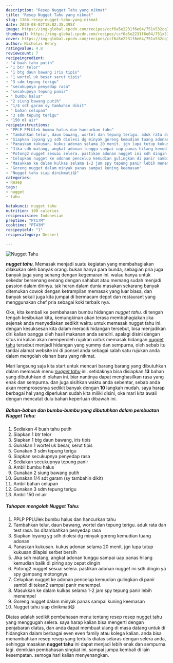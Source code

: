 ```yaml
---
description: "Resep Nugget Tahu yang nikmat"
title: "Resep Nugget Tahu yang nikmat"
slug: 1366-resep-nugget-tahu-yang-nikmat
date: 2020-08-02T18:02:35.395Z
image: https://img-global.cpcdn.com/recipes/ccf6a5e2231f6e04/751x532cq70/nugget-tahu-foto-resep-utama.jpg
thumbnail: https://img-global.cpcdn.com/recipes/ccf6a5e2231f6e04/751x532cq70/nugget-tahu-foto-resep-utama.jpg
cover: https://img-global.cpcdn.com/recipes/ccf6a5e2231f6e04/751x532cq70/nugget-tahu-foto-resep-utama.jpg
author: Nicholas Henry
ratingvalue: 4.8
reviewcount: 7
recipeingredient:
- "4 buah tahu putih"
- "1 btr telor"
- "1 btg daun bawang iris tipis"
- "1 wortel uk besar serut tipis"
- "3 sdm tepung terigu"
- "secukupnya penyedap rasa"
- "secukupnya tepung panir"
- " bumbu halus"
- "2 siung bawang putih"
- "1/4 sdt garam sy tambahin dikit"
- " bahan celupan"
- "3 sdm tepung terigu"
- "150 ml air"
recipeinstructions:
- "PPLP PPLUlek bumbu halus dan hancurkan tahu"
- "Tambahkan telur, daun bawang, wortel dan tepung terigu. aduk rata dan test rasa. bs ditambahkan penyedap rasa"
- "Siapkan loyang yg sdh diolesi dg minyak goreng kemudian tuang adonan"
- "Panaskan kukusan. kukus adonan selama 20 menit. jgn lupa tutup kukusan dilapisi serbet bersih"
- "Jika sdh matang, angkat adonan tunggu sampai uap panas hilang kemudian balik di piring spy cepat dingin"
- "Potong2 nugget sesuai selera. pastikan adonan nugget ini sdh dingin ya spy gampang motongnya."
- "Celupkan nugget ke adonan pencelup kemudian gulingkan di panir sambil di tekan2 sampai panir menempel."
- "Masukkan ke dalam kulkas selama 1-2 jam spy tepung panir lebih menempel"
- "Goreng nugget dalam minyak panas sampai kuning keemasan"
- "Nugget tahu siap dinikmati😋"
categories:
- Resep
tags:
- nugget
- tahu

katakunci: nugget tahu 
nutrition: 100 calories
recipecuisine: Indonesian
preptime: "PT17M"
cooktime: "PT43M"
recipeyield: "1"
recipecategory: Dessert

---
```



![Nugget Tahu](https://img-global.cpcdn.com/recipes/ccf6a5e2231f6e04/751x532cq70/nugget-tahu-foto-resep-utama.jpg)

<b><i>nugget tahu</i></b>, Memasak menjadi suatu kegiatan yang membahagiakan dilakukan oleh banyak orang. bukan hanya para bunda, sebagian pria juga banyak juga yang senang dengan kegemaran ini. walau hanya untuk sekedar bersenang senang dengan sahabat atau memang sudah menjadi passion dalam dirinya. tak heran dalam dunia masakan sekarang banyak ditemukan cowok dengan ketrampilan memasak yang luar biasa, dan banyak sekali juga kita jumpai di bermacam depot dan restaurant yang menggunakan chef pria sebagai koki terbaik nya.



Oke, kita kembali ke pembahasan bumbu hidangan <i>nugget tahu</i>. di tengah tengah kesibukan kita, kemungkinan akan terasa membahagiakan jika sejenak anda menyediakan sedikit waktu untuk memasak nugget tahu ini. dengan kesuksesan kita dalam meracik hidangan tersebut, bisa menjadikan diri kalian bangga oleh hasil makanan anda sendiri. apalagi disini dengan situs ini kalian akan memperoleh rujukan untuk memasak hidangan <u>nugget tahu</u> tersebut menjadi hidangan yang yummy dan sempurna, oleh sebab itu tandai alamat website ini di ponsel anda sebagai salah satu rujukan anda dalam mengolah olahan baru yang nikmat.


Mari langsung saja kita start untuk mencari barang barang yang dibutuhkan dalam memasak menu <u><i>nugget tahu</i></u> ini. setidaknya bisa disiapkan <b>13</b> bahan yang dibutuhkan di olahan ini. biar nantinya dapat menghasilkan rasa yang enak dan sempurna. dan juga sisihkan waktu anda sebentar, sebab anda akan memprosesnya sedikit banyak dengan <b>10</b> langkah mudah. saya harap berbagai hal yang diperlukan sudah kita miliki disini, oke mari kita awali dengan mencatat dulu bahan keperluan dibawah ini.

<!--inarticleads1-->

##### Bahan-bahan dan bumbu-bumbu yang dibutuhkan dalam pembuatan Nugget Tahu:

1. Sediakan 4 buah tahu putih
1. Siapkan 1 btr telor
1. Siapkan 1 btg daun bawang, iris tipis
1. Gunakan 1 wortel uk besar, serut tipis
1. Gunakan 3 sdm tepung terigu
1. Siapkan secukupnya penyedap rasa
1. Sediakan secukupnya tepung panir
1. Ambil  bumbu halus
1. Gunakan 2 siung bawang putih
1. Gunakan 1/4 sdt garam (sy tambahin dikit)
1. Ambil  bahan celupan
1. Gunakan 3 sdm tepung terigu
1. Ambil 150 ml air




<!--inarticleads2-->

##### Tahapan mengolah Nugget Tahu:

1. PPLP PPLUlek bumbu halus dan hancurkan tahu
1. Tambahkan telur, daun bawang, wortel dan tepung terigu. aduk rata dan test rasa. bs ditambahkan penyedap rasa
1. Siapkan loyang yg sdh diolesi dg minyak goreng kemudian tuang adonan
1. Panaskan kukusan. kukus adonan selama 20 menit. jgn lupa tutup kukusan dilapisi serbet bersih
1. Jika sdh matang, angkat adonan tunggu sampai uap panas hilang kemudian balik di piring spy cepat dingin
1. Potong2 nugget sesuai selera. pastikan adonan nugget ini sdh dingin ya spy gampang motongnya.
1. Celupkan nugget ke adonan pencelup kemudian gulingkan di panir sambil di tekan2 sampai panir menempel.
1. Masukkan ke dalam kulkas selama 1-2 jam spy tepung panir lebih menempel
1. Goreng nugget dalam minyak panas sampai kuning keemasan
1. Nugget tahu siap dinikmati😋




Diatas adalah sedikit pembahasan menu tentang resep resep <u>nugget tahu</u> yang menggugah selera. saya harap kalian bisa mengerti dengan penjabaran diatas, dan anda dapat membuat ulang di masa datang untuk di hidangkan dalam berbagai even even family atau kolega kalian. anda bisa menambahkan resep resep yang tertulis diatas selaras dengan selera anda, sehingga masakan <b>nugget tahu</b> ini dapat menjadi lebih enak dan sempurna lagi. demikian pembahasan singkat ini, sampai jumpa kembali di lain kesempatan. semoga hari kalian menyenangkan.
